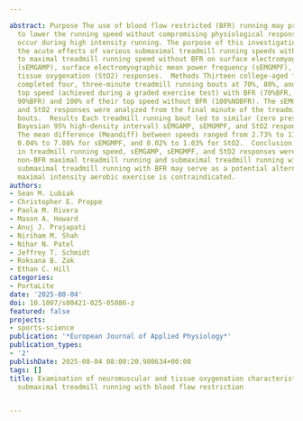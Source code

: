 ---
abstract: Purpose The use of blood flow restricted (BFR) running may provide an alternative
  to lower the running speed without compromising physiological responses that often
  occur during high intensity running. The purpose of this investigation was to compare
  the acute effects of various submaximal treadmill running speeds with BFR relative
  to maximal treadmill running speed without BFR on surface electromyographic amplitude
  (sEMGAMP), surface electromyographic mean power frequency (sEMGMPF), and muscle
  tissue oxygenation (StO2) responses.  Methods Thirteen college-aged females randomly
  completed four, three-minute treadmill running bouts at 70%, 80%, and 90% of their
  top speed (achieved during a graded exercise test) with BFR (70%BFR, 80%BFR, and
  90%BFR) and 100% of their top speed without BFR (100%NOBFR). The sEMGAMP, sEMGMPF,
  and StO2 responses were analyzed from the final minute of the treadmill running
  bouts.  Results Each treadmill running bout led to similar (zero present in each
  Bayesian 95% high-density interval) sEMGAMP, sEMGMPF, and StO2 responses (70%BFR = 80%BFR = 90%BFR = 100%NOBFR).
  The mean difference (Meandiff) between speeds ranged from 2.73% to 11.20% for sEMGAMP,
  0.04% to 7.08% for sEMGMPF, and 0.02% to 1.03% for StO2.  Conclusion Despite reductions
  in treadmill running speed, sEMGAMP, sEMGMPF, and StO2 responses were similar among
  non-BFR maximal treadmill running and submaximal treadmill running with BFR. Thus,
  submaximal treadmill running with BFR may serve as a potential alternative when
  maximal intensity aerobic exercise is contraindicated.
authors:
- Sean M. Lubiak
- Christopher E. Proppe
- Paola M. Rivera
- Mason A. Howard
- Anuj J. Prajapati
- Niriham M. Shah
- Nihar N. Patel
- Jeffrey T. Schmidt
- Roksana B. Zak
- Ethan C. Hill
categories:
- PortaLite
date: '2025-08-04'
doi: 10.1007/s00421-025-05886-z
featured: false
projects:
- sports-science
publication: '*European Journal of Applied Physiology*'
publication_types:
- '2'
publishDate: 2025-08-04 08:00:20.980634+00:00
tags: []
title: Examination of neuromuscular and tissue oxygenation characteristics during
  submaximal treadmill running with blood flow restriction

---
